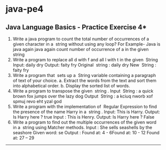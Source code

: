 # java-pe4
**********Java Language Basics - Practice Exercise 4***********
----------------------------------------------------------------------------------------------------
1. Write a java program to count the total number of occurrences of a given character in a ​ string
without using any loop?
For Example- Java is java again java again count number of occurrence of a in the given ​ string
2. Write a program to replace all d with f and all l with t in the given ​ String
Input: daily dry
Output: faity fry
Original ​ string​ : daily dry
New ​ String​ : faity fry
3. Write a program that ​ sets​ up a ​ String​ variable containing a paragraph of text of your choice.
a. Extract the words from the text and sort them into alphabetical order.
b. Display the sorted list of words.
4. Write a program to transpose the given ​ string​ .
Input ​ String​ : a quick brown fox jumps over the lazy dog
Output ​ String​ : a kciuq nworb xof spmuj revo eht yzal god
5. Write a program with the implementation of ​ Regular Expression​ to find the presence of the name
Harry in a ​ string​ .
Input: This is Harry.
Output: Is Harry here ? true
Input : This is Henry.
Output: Is Harry here ? False
6. Write a program to find out the multiple occurrences of the given word in a ​ string​ using Matcher
methods.
Input : She sells seashells by the seashore
Given word: se
Output :
Found at: 4 - 6Found at: 10 - 12
Found at: 27 – 29
-------------------------------------------------------------------------------------------------------------------------------------
